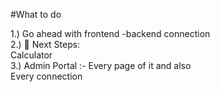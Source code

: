#What to do

1.) Go ahead with frontend -backend connection   <br/>
2.) 🚀 Next Steps: <br/>
      Calculator<br/>
3.) Admin Portal :- Every page of it and also <br/>
    Every connection 

